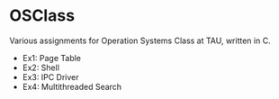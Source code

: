 # OSClass
Various assignments for Operation Systems Class at TAU, written in C.

* Ex1: Page Table
* Ex2: Shell
* Ex3: IPC Driver
* Ex4: Multithreaded Search
